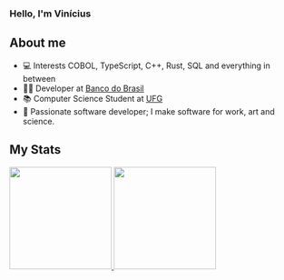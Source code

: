 ### Hello, I'm Vinícius  
## About me

- 💻 Interests COBOL, TypeScript, C++, Rust, SQL and everything in between 
- 👨‍💻 Developer at <a href="https://www.bb.com.br/">Banco do Brasil</a>
- 📚 Computer Science Student at <a href="https://www.ufg.br/">UFG</a>
- 📱 Passionate software developer; I make software for work, art and science.
## My Stats
 <div>
  <a href="https://github.com/lelesf99">
  <img height="180em" src="https://github-readme-stats.vercel.app/api?username=lelesf99&show_icons=true&theme=tokyonight&include_all_commits=true&count_private=true"/>
  <img height="180em" src="https://github-readme-stats.vercel.app/api/top-langs/?username=lelesf99&layout=compact&langs_count=7&theme=synthwave"/>
</div>
